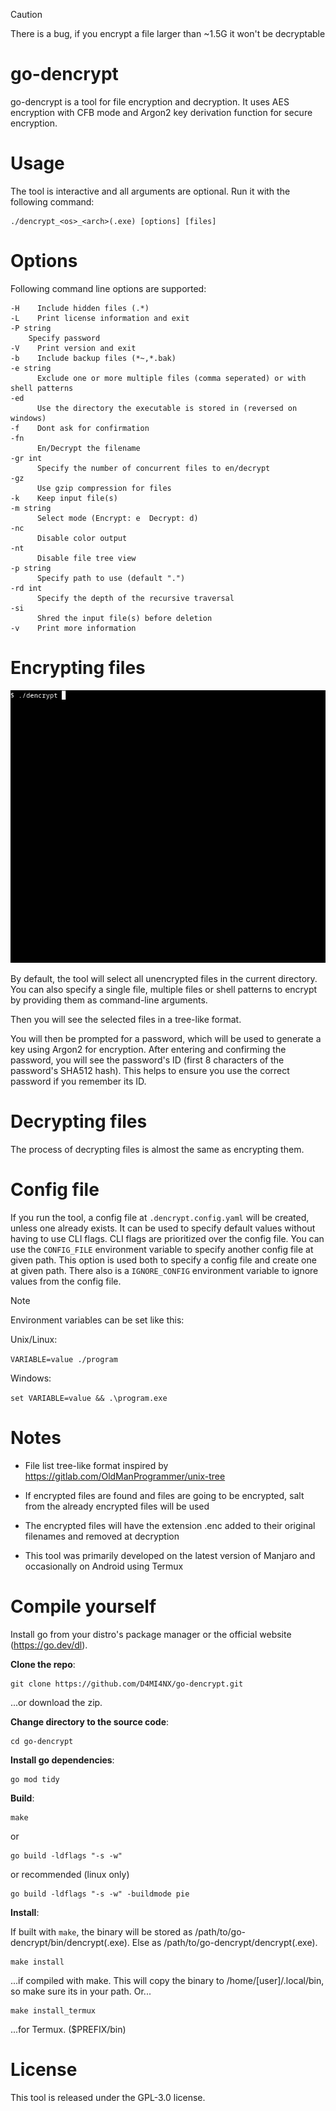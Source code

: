 >[!CAUTION]
>There is a bug, if you encrypt a file larger than ~1.5G it won't be decryptable

# go-dencrypt

go-dencrypt is a tool for file encryption and decryption. It uses AES encryption with CFB mode and Argon2 key derivation function for secure encryption.



# Usage

The tool is interactive and all arguments are optional. Run it with the following command:

```shell
./dencrypt_<os>_<arch>(.exe) [options] [files]
```

# 

# Options

Following command line options are supported:

    -H    Include hidden files (.*)
    -L    Print license information and exit
    -P string
        Specify password
    -V    Print version and exit
    -b    Include backup files (*~,*.bak)
    -e string
          Exclude one or more multiple files (comma seperated) or with shell patterns
    -ed
          Use the directory the executable is stored in (reversed on windows)
    -f    Dont ask for confirmation
    -fn
          En/Decrypt the filename
    -gr int
          Specify the number of concurrent files to en/decrypt
    -gz
          Use gzip compression for files
    -k    Keep input file(s)
    -m string
          Select mode (Encrypt: e  Decrypt: d)
    -nc
          Disable color output
    -nt
          Disable file tree view
    -p string
          Specify path to use (default ".")
    -rd int
          Specify the depth of the recursive traversal
    -si
          Shred the input file(s) before deletion
    -v    Print more information



# Encrypting files

![](https://github.com/D4MI4NX/go-dencrypt/blob/main/dencrypt_demo_encrypt.gif)

By default, the tool will select all unencrypted files in the current 
directory. You can also specify a single file, multiple files or shell patterns to 
encrypt by providing them as command-line arguments.

Then you will see the selected files in a tree-like format.

You will then be prompted for a password, which will be used to generate a key using Argon2 for encryption. After entering and confirming the password, you will see the password's ID (first 8 characters of the password's SHA512 hash). This helps to ensure you use the correct password if you remember its ID.



# Decrypting files

The process of decrypting files is almost the same as encrypting them.



# Config file

If you run the tool, a config file at `.dencrypt.config.yaml` will be created, unless one already exists.
It can be used to specify default values without having to use CLI flags. CLI flags are prioritized over the config file.
You can use the `CONFIG_FILE` environment variable to specify another config file at given path. This option is used both to specify a config file and create one at given path.
There also is a `IGNORE_CONFIG` environment variable to ignore values from the config file.

> [!NOTE]
> 
> Environment variables can be set like this:
> 
> Unix/Linux:
> 
> `VARIABLE=value ./program`
> 
> Windows:
> 
> `set VARIABLE=value && .\program.exe`



# Notes

- File list tree-like format inspired by https://gitlab.com/OldManProgrammer/unix-tree

- If encrypted files are found and files are going to be encrypted, salt from the already encrypted files will be used

- The encrypted files will have the extension .enc added to their original filenames and removed at decryption

- This tool was primarily developed on the latest version of Manjaro and occasionally on Android using Termux
  
  

# Compile yourself

Install go from your distro's package manager or the official website (https://go.dev/dl).

**Clone the repo**:

```shell
git clone https://github.com/D4MI4NX/go-dencrypt.git
```

...or download the zip.

**Change directory to the source code**:

```shell
cd go-dencrypt
```

**Install go dependencies**:

```shell
go mod tidy
```

**Build**:

```shell
make
```

  or

```shell
go build -ldflags "-s -w"
```

or recommended (linux only)

```shell
go build -ldflags "-s -w" -buildmode pie
```

**Install**:

If built with `make`, the binary will be stored as /path/to/go-dencrypt/bin/dencrypt(.exe). Else as /path/to/go-dencrypt/dencrypt(.exe).

    make install

  ...if compiled with make. This will copy the binary to /home/[user]/.local/bin, so make sure its in your path. Or...

    make install_termux

  ...for Termux. ($PREFIX/bin)



# License

This tool is released under the GPL-3.0 license.



